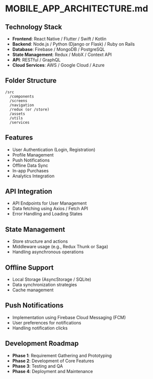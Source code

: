 # MOBILE_APP_ARCHITECTURE.md

## Technology Stack
- **Frontend**: React Native / Flutter / Swift / Kotlin
- **Backend**: Node.js / Python (Django or Flask) / Ruby on Rails
- **Database**: Firebase / MongoDB / PostgreSQL
- **State Management**: Redux / MobX / Context API
- **API**: RESTful / GraphQL
- **Cloud Services**: AWS / Google Cloud / Azure

## Folder Structure
```
/src
  /components
  /screens
  /navigation
  /redux (or /store)
  /assets
  /utils
  /services
```

## Features
- User Authentication (Login, Registration)
- Profile Management
- Push Notifications
- Offline Data Sync
- In-app Purchases
- Analytics Integration

## API Integration
- API Endpoints for User Management
- Data fetching using Axios / Fetch API
- Error Handling and Loading States

## State Management
- Store structure and actions
- Middleware usage (e.g., Redux Thunk or Saga)
- Handling asynchronous operations

## Offline Support
- Local Storage (AsyncStorage / SQLite)
- Data synchronization strategies
- Cache management

## Push Notifications
- Implementation using Firebase Cloud Messaging (FCM)
- User preferences for notifications
- Handling notification clicks

## Development Roadmap
- **Phase 1**: Requirement Gathering and Prototyping
- **Phase 2**: Development of Core Features
- **Phase 3**: Testing and QA
- **Phase 4**: Deployment and Maintenance
